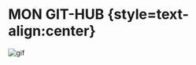 # MON GIT-HUB {style=text-align:center}


![gif](https://i.pinimg.com/originals/19/6a/d9/196ad9d3122098b297d7b99ce9ff209f.gif)
